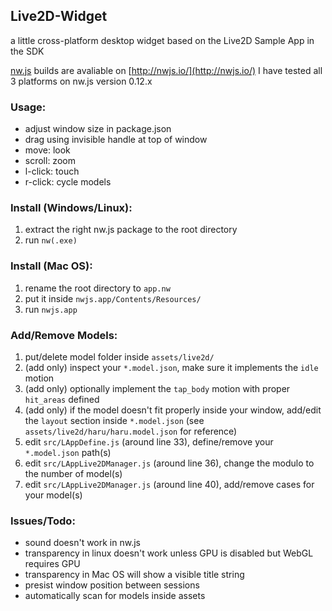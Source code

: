 ## Live2D-Widget
a little cross-platform desktop widget based on the Live2D Sample App in the SDK

[nw.js](https://github.com/nwjs/nw.js) builds are avaliable on [http://nwjs.io/](http://nwjs.io/)
I have tested all 3 platforms on nw.js version 0.12.x

### Usage:
* adjust window size in package.json
* drag using invisible handle at top of window
* move: look
* scroll: zoom
* l-click: touch
* r-click: cycle models

### Install (Windows/Linux):
1. extract the right nw.js package to the root directory
2. run `nw(.exe)`

### Install (Mac OS):
1. rename the root directory to `app.nw`
2. put it inside `nwjs.app/Contents/Resources/`
3. run `nwjs.app`

### Add/Remove Models:
1. put/delete model folder inside `assets/live2d/`
2. (add only) inspect your `*.model.json`, make sure it implements the `idle` motion
3. (add only) optionally implement the `tap_body` motion with proper `hit_areas` defined
4. (add only) if the model doesn't fit properly inside your window, add/edit the `layout` section inside `*.model.json`
   (see `assets/live2d/haru/haru.model.json` for reference)
5. edit `src/LAppDefine.js` (around line 33), define/remove your `*.model.json` path(s)
6. edit `src/LAppLive2DManager.js` (around line 36), change the modulo to the number of model(s)
7. edit `src/LAppLive2DManager.js` (around line 40), add/remove cases for your model(s)

### Issues/Todo:
* sound doesn't work in nw.js
* transparency in linux doesn't work unless GPU is disabled but WebGL requires GPU
* transparency in Mac OS will show a visible title string
* presist window position between sessions
* automatically scan for models inside assets
